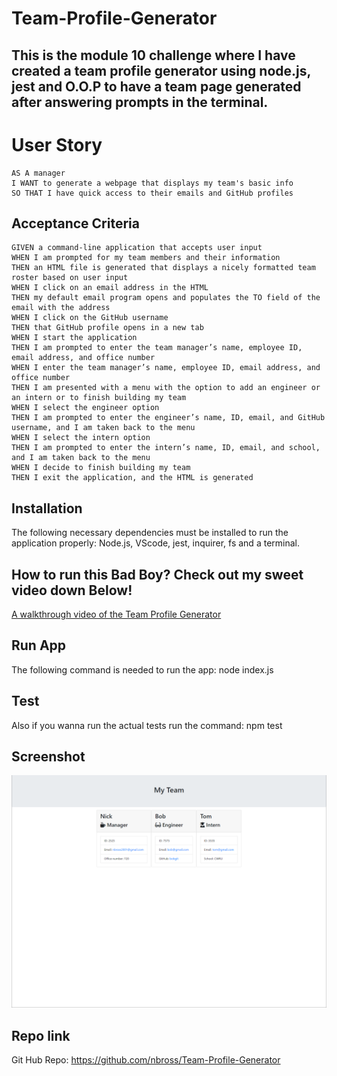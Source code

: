 # Team-Profile-Generator
## This is the module 10 challenge where I have created a team profile generator using node.js, jest and O.O.P to have a team page generated after answering prompts in the terminal.

# User Story

```
AS A manager
I WANT to generate a webpage that displays my team's basic info
SO THAT I have quick access to their emails and GitHub profiles
```

## Acceptance Criteria

```
GIVEN a command-line application that accepts user input
WHEN I am prompted for my team members and their information
THEN an HTML file is generated that displays a nicely formatted team roster based on user input
WHEN I click on an email address in the HTML
THEN my default email program opens and populates the TO field of the email with the address
WHEN I click on the GitHub username
THEN that GitHub profile opens in a new tab
WHEN I start the application
THEN I am prompted to enter the team manager’s name, employee ID, email address, and office number
WHEN I enter the team manager’s name, employee ID, email address, and office number
THEN I am presented with a menu with the option to add an engineer or an intern or to finish building my team
WHEN I select the engineer option
THEN I am prompted to enter the engineer’s name, ID, email, and GitHub username, and I am taken back to the menu
WHEN I select the intern option
THEN I am prompted to enter the intern’s name, ID, email, and school, and I am taken back to the menu
WHEN I decide to finish building my team
THEN I exit the application, and the HTML is generated
```
## Installation
The following necessary dependencies must be installed to run the application properly: Node.js, VScode, jest, inquirer, fs and a terminal.

## How to run this Bad Boy? Check out my sweet video down Below!
[A walkthrough video of the Team Profile Generator](https://youtu.be/VopO_Oe2aaI)

## Run App
The following command is needed to run the app: node index.js

## Test
Also if you wanna run the actual tests run the command: npm test

## Screenshot 

![Team-Profile-Generator](./Assets/images/2022-05-01.png)

## Repo link

Git Hub Repo: https://github.com/nbross/Team-Profile-Generator